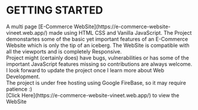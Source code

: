<h1>GETTING STARTED </h1>
A multi page [E-Commerce WebSite](https://e-commerce-website-vineet.web.app/) made using HTML CSS and Vanilla JavaScript.
The Project demonstartes some of the basic yet important features of an E-Commerce Website which is only the tip of an iceberg.
The WebSite is compatible with all the viewports and is completely Responsive. 
<br>Project might (certainly does) have bugs, vulnerabilities or has some of the important JavaScript features missing so contributions are always welcome. <br>I look forward to update the 
project once I learn more about Web Development.
<br>The project is under free hosting using Google FireBase, so it may require patience :)
<br>
[Click Here](https://e-commerce-website-vineet.web.app/) to view the WebSite

